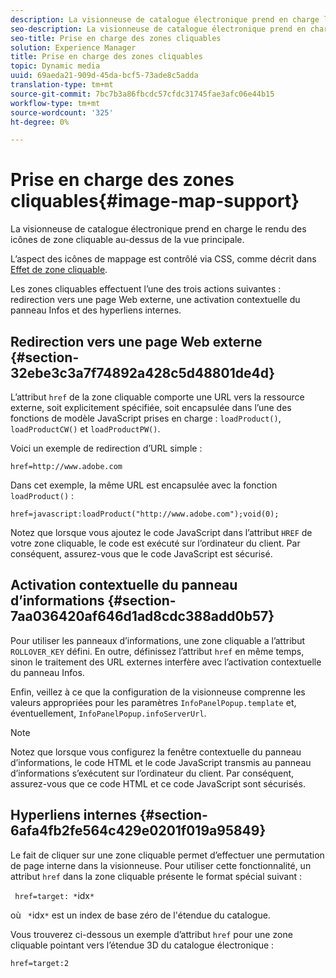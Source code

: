 ```yaml
---
description: La visionneuse de catalogue électronique prend en charge le rendu des icônes de zone cliquable au-dessus de la vue principale.
seo-description: La visionneuse de catalogue électronique prend en charge le rendu des icônes de zone cliquable au-dessus de la vue principale.
seo-title: Prise en charge des zones cliquables
solution: Experience Manager
title: Prise en charge des zones cliquables
topic: Dynamic media
uuid: 69aeda21-909d-45da-bcf5-73ade8c5adda
translation-type: tm+mt
source-git-commit: 7bc7b3a86fbcdc57cfdc31745fae3afc06e44b15
workflow-type: tm+mt
source-wordcount: '325'
ht-degree: 0%

---
```



# Prise en charge des zones cliquables{#image-map-support}

La visionneuse de catalogue électronique prend en charge le rendu des icônes de zone cliquable au-dessus de la vue principale.

L’aspect des icônes de mappage est contrôlé via CSS, comme décrit dans [Effet de zone cliquable](../../c-html5-s7-aem-asset-viewers/c-html5-20-ecatalog-viewer-about/c-html5-20-ecatalog-viewer-customizingviewer/r-html5-ecatalog-viewer-20-customize-imagemapeffect.md#reference-261df27d1ed145c882b26b88e33a0289).

Les zones cliquables effectuent l’une des trois actions suivantes : redirection vers une page Web externe, une activation contextuelle du panneau Infos et des hyperliens internes.

## Redirection vers une page Web externe {#section-32ebe3c3a7f74892a428c5d48801de4d}

L’attribut `href` de la zone cliquable comporte une URL vers la ressource externe, soit explicitement spécifiée, soit encapsulée dans l’une des fonctions de modèle JavaScript prises en charge : `loadProduct()`, `loadProductCW()` et `loadProductPW()`.

Voici un exemple de redirection d’URL simple :

`href=http://www.adobe.com`

Dans cet exemple, la même URL est encapsulée avec la fonction `loadProduct()` :

`href=javascript:loadProduct("http://www.adobe.com");void(0);`

Notez que lorsque vous ajoutez le code JavaScript dans l’attribut `HREF` de votre zone cliquable, le code est exécuté sur l’ordinateur du client. Par conséquent, assurez-vous que le code JavaScript est sécurisé.

## Activation contextuelle du panneau d’informations {#section-7aa036420af646d1ad8cdc388add0b57}

Pour utiliser les panneaux d’informations, une zone cliquable a l’attribut `ROLLOVER_KEY` défini. En outre, définissez l’attribut `href` en même temps, sinon le traitement des URL externes interfère avec l’activation contextuelle du panneau Infos.

Enfin, veillez à ce que la configuration de la visionneuse comprenne les valeurs appropriées pour les paramètres `InfoPanelPopup.template` et, éventuellement, `InfoPanelPopup.infoServerUrl`.

>[!NOTE]
>
>Notez que lorsque vous configurez la fenêtre contextuelle du panneau d’informations, le code HTML et le code JavaScript transmis au panneau d’informations s’exécutent sur l’ordinateur du client. Par conséquent, assurez-vous que ce code HTML et ce code JavaScript sont sécurisés.

## Hyperliens internes {#section-6afa4fb2fe564c429e0201f019a95849}

Le fait de cliquer sur une zone cliquable permet d’effectuer une permutation de page interne dans la visionneuse. Pour utiliser cette fonctionnalité, un attribut `href` dans la zone cliquable présente le format spécial suivant :

` href=target: *`idx`*`

où ` *`idx`*` est un index de base zéro de l&#39;étendue du catalogue.

Vous trouverez ci-dessous un exemple d’attribut `href` pour une zone cliquable pointant vers l’étendue 3D du catalogue électronique :

`href=target:2`
